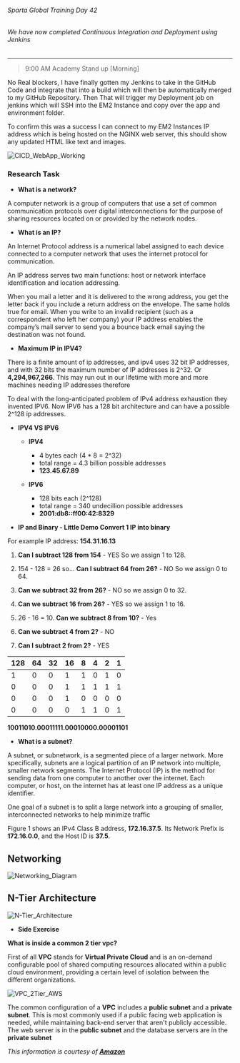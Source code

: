 ###### Sparta Global Training Day 42
###### We have now completed Continuous Integration and Deployment using Jenkins

___

> 9:00 AM Academy Stand up [Morning]

No Real blockers, I have finally gotten my Jenkins to take in the GitHub Code and integrate that into a build which will then be automatically merged to my GitHub Repository. Then That will trigger my Deployment job on jenkins which will SSH into the EM2 Instance and copy over the app and environment folder.

To confirm this was a success I can connect to my EM2 Instances IP address which is being hosted on the NGINX web server, this should show any updated HTML like text and images.

![CICD_WebApp_Working](../../Images/CICD_WebApp_Updated_After_Push.PNG)

### Research Task

* **What is a network?** 

A computer network is a group of computers that use a set of common communication protocols over digital interconnections for the purpose of sharing resources located on or provided by the network nodes.

* **What is an IP?**

An Internet Protocol address is a numerical label assigned to each device connected to a computer network that uses the internet protocol for communication. 

An IP address serves two main functions: host or network interface identification and location addressing. 

When you mail a letter and it is delivered to the wrong address, you get the letter back if you include a return address on the envelope. The same holds true for email. When you write to an invalid recipient (such as a correspondent who left her company) your IP address enables the company’s mail server to send you a bounce back email saying the destination was not found.

* **Maximum IP in IPV4?**

There is a finite amount of ip addresses, and ipv4 uses 32 bit IP addresses, and with 32 bits the maximum number of IP addresses is 2^32. Or **4,294,967,266**. This may run out in our lifetime with more and more machines needing IP addresses therefore 

To deal with the long-anticipated problem of IPv4 address exhaustion they invented IPV6. Now IPV6 has a 128 bit architecture and can have a possible 2^128 ip addresses.

* **IPV4 VS IPV6**

    * **IPV4** 
        * 4 bytes each (4 * 8 = 2^32)
        * total range = 4.3 billion possible addresses
        * **123.45.67.89**
    
    * **IPV6**
        * 128 bits each (2^128)
        * total range = 340 undecillion possible addresses
        * **2001:db8::ff00:42:8329**

* **IP and Binary - Little Demo Convert 1 IP into binary**

For example IP address: **154.31.16.13**

1. **Can I subtract 128 from 154** - YES So we assign 1 to 128.

2. 154 - 128 = 26 so... **Can I subtract 64 from 26?** - NO So we assign 0 to 64.

3. **Can we subtract 32 from 26?** - NO so we assign 0 to 32.

4. **Can we subtract 16 from 26?** - YES so we assign 1 to 16.

5. 26 - 16 = 10. **Can we subtract 8 from 10?** - Yes 

6. **Can we subtract 4 from 2?** - NO

7. **Can I subtract 2 from 2?** - YES

| 128 | 64 | 32 | 16 | 8 | 4 | 2 | 1 |
|-----|----|----|----|---|---|---|---|
| 1   | 0  | 0  | 1  | 1 | 0 | 1 | 0 |
| 0   | 0  | 0  | 1  | 1 | 1 | 1 | 1 |
| 0   | 0  | 0  | 1  | 0 | 0 | 0 | 0 |
| 0   | 0  | 0  | 0  | 1 | 1 | 0 | 1 |

**10011010.00011111.00010000.00001101**

* **What is a subnet?**

A subnet, or subnetwork, is a segmented piece of a larger network. More specifically, subnets are a logical partition of an IP network into multiple, smaller network segments. The Internet Protocol (IP) is the method for sending data from one computer to another over the internet. Each computer, or host, on the internet has at least one IP address as a unique identifier. 

One goal of a subnet is to split a large network into a grouping of smaller, interconnected networks to help minimize traffic

Figure 1 shows an IPv4 Class B address, **172.16.37.5**. Its Network Prefix is **172.16.0.0**, and the Host ID is **37.5**.

## Networking

![Networking_Diagram](../../Images/Networking_Diagram.svg)

## N-Tier Architecture

![N-Tier_Architecture](../../Images/N-Tier_Architecture.svg)

* **Side Exercise**

**What is inside a common 2 tier vpc?**

First of all **VPC** stands for **Virtual Private Cloud** and is an on-demand configurable pool of shared computing resources allocated within a public cloud environment, providing a certain level of isolation between the different organizations.

![VPC_2Tier_AWS](../../Images/VPC_AWS_Diagram.png)

The common configuration of a **VPC** includes a **public subnet** and a **private subnet**. This is most commonly used if a public facing web application is needed, while maintaining back-end server that aren't publicly accessible. The web server is in the **public subnet** and the database servers are in the **private subnet**

_This information is courtesy of [**Amazon**](https://docs.aws.amazon.com/vpc/latest/userguide/VPC_Scenario2.html)_


